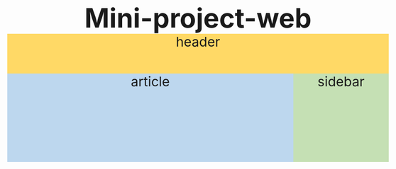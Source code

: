 # Mini-project-web<!DOCTYPE html>
<html lang="en">
<head>
    <meta charset="UTF-8">
    <title> clearfix with pseudo after</title>
    <style>
    *{
        margin:0;
        padding:0;
        box-sizing:border-box;
    }
    body{
        text-align: center;
        font-size:30px;
    }
    .header{
        height:90px;
        background-color: rgb(255,217,102);
    }
    .article{
        height:200px;
        background-color: rgb(189,215,238);
        width:75%;
        float:left;
    }
    .sidebar{
        height:200px;
        background-color: rgb(197,224,180);
        width:25%;
        float:right;
    }
    .footer{
        height:80px;
        background-color: rgb(255,217,102);
    }
    /* .container::after{
        content:"";
        display:block;
        clear:both;
    } */
    .container{
        display:flow-root;
    }
    </style>
</head>
<body>
    <div class="header">header</div>
    <div class="container">
        <div class="article">article</div>
        <div class="sidebar">sidebar</div>
        
    </div>
    <div class="footer">footer</div>
</body>
</html>
